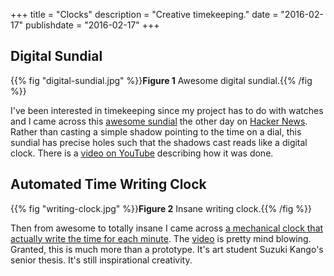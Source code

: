 +++
title = "Clocks"
description = "Creative timekeeping."
date = "2016-02-17"
publishdate = "2016-02-17"
+++

## Digital Sundial

{{% fig "digital-sundial.jpg" %}}**Figure 1** Awesome digital sundial.{{% /fig %}}

I've been interested in timekeeping since my project has to do with watches and
I came across this [awesome
sundial](http://www.mojoptix.com/2015/10/25/mojoptix-001-digital-sundial/) the
other day on [Hacker News](https://news.ycombinator.com/item?id=11094274).
Rather than casting a simple shadow pointing to the time on a dial, this
sundial has precise holes such that the shadows cast reads like a digital
clock. There is a [video on
YouTube](https://www.youtube.com/watch?v=wrsje5It_UU) describing how it was
done.

## Automated Time Writing Clock

{{% fig "writing-clock.jpg" %}}**Figure 2** Insane writing clock.{{% /fig %}}

Then from awesome to totally insane I came across [a mechanical clock that
actually write the time for each
minute](http://www.ablogtowatch.com/suzuki-kango-plock-wooden-automaton-time-writing-clock/).
The
[video](https://twitter.com/BellTreeNursing/status/696232697824280577?ref_src=twsrc%5Etfw)
is pretty mind blowing. Granted, this is much more than a prototype.  It's art
student Suzuki Kango's senior thesis. It's still inspirational creativity.
